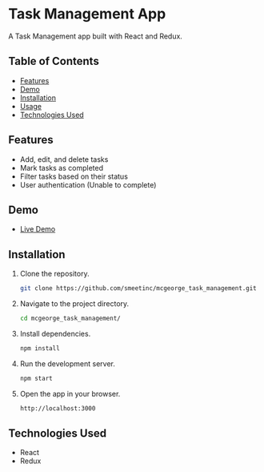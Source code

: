 # Task Management App

A Task Management app built with React and Redux.

## Table of Contents

- [Features](#features)
- [Demo](#demo)
- [Installation](#installation)
- [Usage](#usage)
- [Technologies Used](#technologies-used)

## Features

- Add, edit, and delete tasks
- Mark tasks as completed
- Filter tasks based on their status
- User authentication (Unable to complete)

## Demo

- [Live Demo](https://mcgeorge-task-management.vercel.app/)

## Installation

1. Clone the repository.
   ```bash
   git clone https://github.com/smeetinc/mcgeorge_task_management.git
   ```
2. Navigate to the project directory.
   ```bash
   cd mcgeorge_task_management/
   ```
3. Install dependencies.
   ```bash
   npm install
   ```
4. Run the development server.
   ```bash
   npm start
   ```
5. Open the app in your browser.
   ```bash
   http://localhost:3000
   ```

## Technologies Used

- React
- Redux

